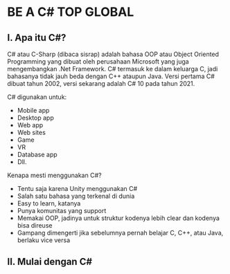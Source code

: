 # BE A C# TOP GLOBAL
## I.	Apa itu C#?

C# atau C-Sharp (dibaca sisrap) adalah bahasa OOP atau Object Oriented Programming yang dibuat oleh perusahaan Microsoft yang juga mengembangkan .Net Framework. C# termasuk ke dalam keluarga C, jadi bahasanya tidak jauh beda dengan C++ ataupun Java. Versi pertama C# dibuat tahun 2002, versi sekarang adalah C# 10 pada tahun 2021.

C# digunakan untuk:
- Mobile app
- Desktop app
- Web app
- Web sites
- Game
- VR
- Database app
- Dll.

Kenapa mesti menggunakan C#?
- Tentu saja karena Unity menggunakan C#
- Salah satu bahasa yang terkenal di dunia
- Easy to learn, katanya
- Punya komunitas yang support
- Memakai OOP, jadinya untuk struktur kodenya lebih clear dan kodenya bisa direuse
- Gampang dimengerti jika sebelumnya pernah belajar C, C++, atau Java, berlaku vice versa

## II.	Mulai dengan C#

